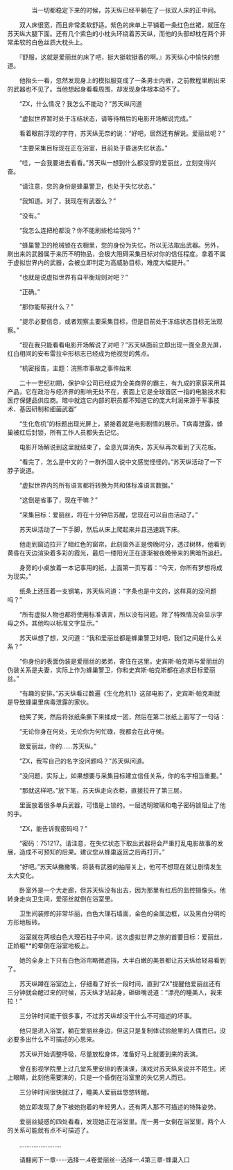 <div class="read-content j_readContent" id="">
                <p>　　　　当一切都稳定下来的时候，苏天纵已经平躺在了一张双人床的正中间。<p>　　双人床很宽，而且非常柔软舒适。紫色的床单上平铺着一条红色丝裙，就压在苏天纵大腿下面。还有几个紫色的小枕头环绕着苏天纵，而他的头部却枕在两个非常柔软的白色丝质大枕头上。<p>　　『舒服，这就是爱丽丝的床了吧，挺大挺软挺香的啊。』苏天纵心中愉快的想道。<p>　　他抬头一看，忽然发现身上的模拟服变成了一条男士内裤，之前教程里刷出来的武器也不见了。当他想起身看看周围，却发现身体根本动不了。<p>　　“ZX，什么情况？我怎么不能动？”苏天纵问道<p>　　“虚拟世界暂时处于冻结状态，请等待稍后的电影开场解说完成。”<p>　　看着眼前浮现的字符，苏天纵无奈的说：“好吧，居然还有解说。爱丽丝呢？”<p>　　“主要采集目标现在正在浴室，目前处于昏迷失忆状态。”<p>　　“哇，一会我要进去看看。”苏天纵一想到什么都没穿的爱丽丝，立刻变得兴奋。<p>　　“请注意，您的身份是蜂巢警卫，也处于失忆状态。”<p>　　“我知道。对了，我现在有武器么？”<p>　　“没有。”<p>　　“我怎么连把枪都没？你不能刷些枪给我吗？”<p>　　“蜂巢警卫的枪械锁在衣橱里，您的身份为失忆，所以无法取出武器。另外，刷出来的武器属于来历不明物品，会极大阻碍采集目标对你的信任程度。拿着不属于虚拟世界内的武器，会被立即判定为高威胁目标，难度大幅提升。”<p>　　“也就是说虚拟世界有自平衡规则对吧？”<p>　　“正确。”<p>　　“那你能帮我什么？”<p>　　“提示必要信息，或者观察主要采集目标，但是目前处于冻结状态目标无法观察。”<p>　　“现在我只能看看电影开场解说了对吧？”苏天纵面前立即出现一面全息光屏，红白相间的安布雷拉伞形标志已经成为他视觉的焦点。<p>　　“机密报告，主题：浣熊市事故之事件始末<p>　　二十一世纪初期，保护伞公司已经成为全美商界的霸主，有九成的家庭采用其产品，它在政治与经济界的影响无处不在，表面上它是全球首区一指的电脑技术和医疗保健品供应商。暗中就连它内部的职员都不知道它的庞大利润来源于军事技术、基因研制和细菌武器”<p>　　“生化危机”的标题出现光屏上，紧接着就是电影剧情的展示。T病毒泄露，蜂巢被红后封锁，所有工作人员都失去记忆。<p>　　电影开场解说到这里就结束了，全息光屏消失，苏天纵再次看到了天花板。<p>　　“看完了，怎么是中文的？一群外国人说中文感觉怪怪的。”苏天纵活动了一下脖子说道。<p>　　“虚拟世界内的所有语言都将转换为共和体标准语言数据。”<p>　　“这倒是省事了，现在干嘛？”<p>　　“采集目标：爱丽丝，将在十分钟后苏醒，您现在可以自由活动了。”<p>　　苏天纵活动了一下手脚，然后从床上爬起来并且迅速跳下床。<p>　　他走到窗边拉开了暗红色的窗帘，此刻窗外正是傍晚时分，透过树林，他看到黄昏在天边渲染着多彩的霞光，最后一缕阳光正在逐渐被夜晚带来的黑暗所追赶。<p>　　身旁的小桌放着一本记事用的纸，上面第一页写着：“今天，你所有梦想将成为现实。”<p>　　纸条上还压着一支钢笔，苏天纵问道：“字条也是中文的，这样真的没问题吗？”<p>　　“所有虚拟人物也都将使用标准语言，所以没有问题。除了特殊情况会显示字母之外，其他均以标准文字显示。”<p>　　苏天纵想了想，又问道：“我和爱丽丝都是蜂巢警卫对吧，我们之间是什么关系？”<p>　　“你身份的表面伪装是爱丽丝的弟弟，寄住在这里。史宾斯·帕克斯与爱丽丝的伪装关系是夫妻，实际上作为蜂巢警卫，你和史宾斯·帕克斯都在追求目标爱丽丝。”<p>　　“有趣的安排。”苏天纵看过数遍《生化危机1》这部电影了，史宾斯·帕克斯就是导致蜂巢里病毒泄露的家伙。<p>　　他笑了笑，然后将张纸条撕下来揉成一团，然后在第二张纸上面写了一句话：<p>　　“无论你身在何处，无论你为何忙碌，我都会在此守候。<p>　　致爱丽丝，你的……苏天纵。”<p>　　“ZX，我写自己的名字没问题吗？”苏天纵问道。<p>　　“没问题，实际上，如果想要与采集目标建立信任关系，你的名字相当重要。”<p>　　“那就这样吧。”放下笔，苏天纵走向衣柜，直接拉开了第三层。<p>　　里面放着很多单兵武器，可惜是上锁的。一层透明玻璃和电子密码锁阻止了他的手。<p>　　“ZX，能告诉我密码吗？”<p>　　“密码：751217。请注意，在失忆状态下取出武器将会严重打乱电影故事的发展，造成不可预知的后果。建议您从蜂巢返回之后再打开。”<p>　　“好吧。”苏天纵撇撇嘴，将装有武器的抽屉关上，他可不想现在就让剧情发生太大变化。<p>　　卧室外是一个大走廊，但苏天纵没有出去，因为那里有红后的监控摄像头。他转身走向卫生间，爱丽丝就倒在浴室里。<p>　　卫生间装修的非常华丽，白色大理石墙面，金色的金属边框，以及黑白分明的方形地板砖。<p>　　浴室就在两根白色大理石柱子中间，这次虚拟世界之旅的首要目标：爱丽丝，正娇躯**的晕倒在浴室地板上。<p>　　她的全身上下只有白色浴帘略微遮挡，大半白嫩的美景都让苏天纵给轻易看到了。<p>　　苏天纵蹲在浴室边上，仔细看了好长一段时间，直到“ZX”提醒他爱丽丝还有三分钟就会醒过来的时候，苏天纵才站起身，砸砸嘴说道：“漂亮的睡美人，我来拉！”<p>　　三分钟时间能干很多事，不过苏天纵却没干什么不可描述的坏事。<p>　　他只是进入浴室，躺在爱丽丝身边，但这只是复制体试验舱里的人偶而已，没必要多出什么不可描述的心思来。<p>　　苏天纵开始调整呼吸，尽量放松身体，准备好马上就要到来的表演。<p>　　曾在影视学院里上过几堂系里安排的表演课，演戏对苏天纵来说并不陌生。闭上眼睛，此刻他需要演的，只是一个昏倒在浴室里的失忆男人而已。<p>　　三分钟时间很快就过了，睡美人爱丽丝悠悠转醒。<p>　　她立即发现了身下被她抱着的年轻男人，还有两人那不可描述的特殊姿势。<p>　　爱丽丝疑惑的四处看看，发现她正在浴室里。而一男一女倒在浴室里，两个人的关系可能就有点不可描述了。<p>　　……………………<p>　　请翻阅下一章----选择一.4卷爱丽丝--选择一.4第三章-蜂巢入口<p>　　<p> 
            </div>